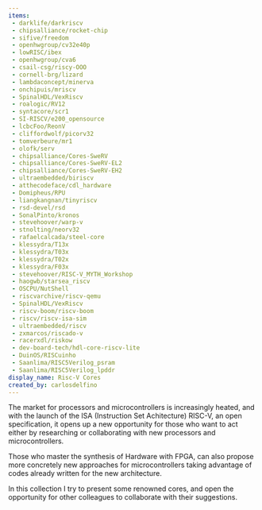 ```yaml
---
items:
 - darklife/darkriscv
 - chipsalliance/rocket-chip
 - sifive/freedom
 - openhwgroup/cv32e40p
 - lowRISC/ibex
 - openhwgroup/cva6
 - csail-csg/riscy-OOO
 - cornell-brg/lizard
 - lambdaconcept/minerva
 - onchipuis/mriscv
 - SpinalHDL/VexRiscv
 - roalogic/RV12
 - syntacore/scr1
 - SI-RISCV/e200_opensource
 - lcbcFoo/ReonV
 - cliffordwolf/picorv32
 - tomverbeure/mr1
 - olofk/serv
 - chipsalliance/Cores-SweRV
 - chipsalliance/Cores-SweRV-EL2
 - chipsalliance/Cores-SweRV-EH2
 - ultraembedded/biriscv
 - atthecodeface/cdl_hardware
 - Domipheus/RPU
 - liangkangnan/tinyriscv 
 - rsd-devel/rsd
 - SonalPinto/kronos
 - stevehoover/warp-v
 - stnolting/neorv32
 - rafaelcalcada/steel-core
 - klessydra/T13x
 - klessydra/T03x
 - klessydra/T02x
 - klessydra/F03x 
 - stevehoover/RISC-V_MYTH_Workshop
 - haogwb/starsea_riscv
 - OSCPU/NutShell
 - riscvarchive/riscv-qemu
 - SpinalHDL/VexRiscv
 - riscv-boom/riscv-boom
 - riscv/riscv-isa-sim
 - ultraembedded/riscv
 - zxmarcos/riscado-v
 - racerxdl/riskow
 - dev-board-tech/hdl-core-riscv-lite
 - DuinOS/RISCuinho
 - Saanlima/RISC5Verilog_psram
 - Saanlima/RISC5Verilog_lpddr
display_name: Risc-V Cores
created_by: carlosdelfino 
---
```


The market for processors and microcontrollers is increasingly heated, and with the launch of the ISA (Instruction Set Achitecture) RISC-V, an open specification, it opens up a new opportunity for those who want to act either by researching or collaborating with new processors and microcontrollers.

Those who master the synthesis of Hardware with FPGA, can also propose more concretely new approaches for microcontrollers taking advantage of codes already written for the new architecture.

In this collection I try to present some renowned cores, and open the opportunity for other colleagues to collaborate with their suggestions.
